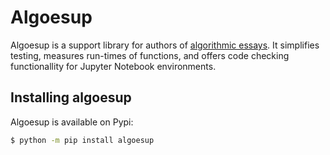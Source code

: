 # Algoesup 

Algoesup is a support library for authors of [algorithmic essays](https://dsa-ou.github.io/algoesup/). It simplifies testing, measures run-times of functions, and offers code checking functionallity for Jupyter Notebook environments.

## Installing algoesup
Algoesup is available on Pypi:
```bash
$ python -m pip install algoesup
```
